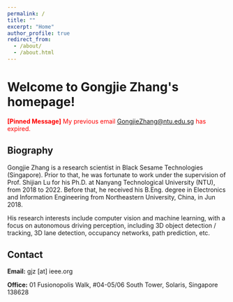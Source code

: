 ```yaml
---
permalink: /
title: ""
excerpt: "Home"
author_profile: true
redirect_from: 
  - /about/
  - /about.html
---
```


Welcome to Gongjie Zhang's homepage!
======

<span style="color:red">__[Pinned Message]__ My previous email GongjieZhang@ntu.edu.sg has expired.</span>

Biography
------
Gongjie Zhang is a research scientist in Black Sesame Technologies (Singapore). Prior to that, he was fortunate to work under the supervision of Prof. Shijian Lu for his Ph.D. at Nanyang Technological University (NTU), from 2018 to 2022. Before that, he received his B.Eng. degree in Electronics and Information Engineering from Northeastern University, China, in Jun 2018.

His research interests include computer vision and machine learning, with a focus on autonomous driving perception, including 3D object detection / tracking, 3D lane detection, occupancy networks, path prediction, etc.


Contact
------
**Email:** gjz [at] ieee.org

**Office:** 01 Fusionopolis Walk, #04-05/06 South Tower, Solaris, Singapore 138628
